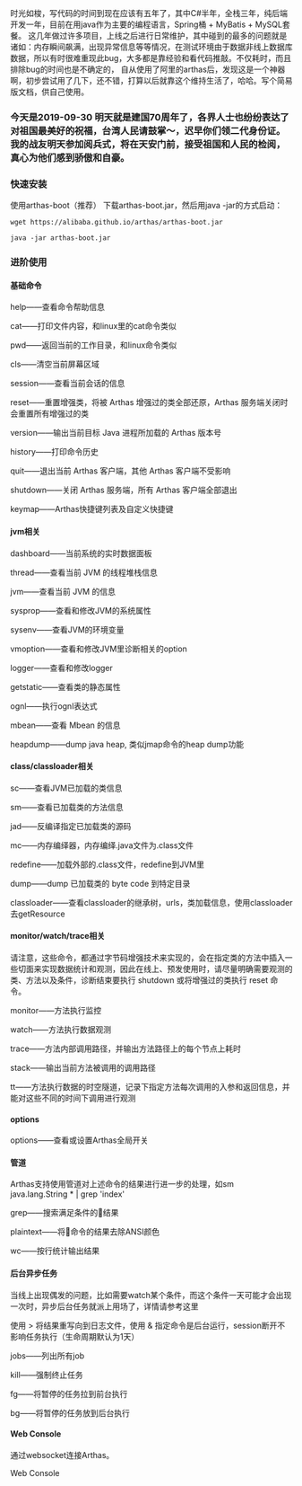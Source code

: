 时光如梭，写代码的时间到现在应该有五年了，其中C#半年，全栈三年，纯后端开发一年，目前在用java作为主要的编程语言，Spring桶 + MyBatis + MySQL套餐。
这几年做过许多项目，上线之后进行日常维护，其中碰到的最多的问题就是诸如：内存瞬间飙满，出现异常信息等等情况，在测试环境由于数据非线上数据库数据，所以有时很难重现此bug，大多都是靠经验和看代码推敲。不仅耗时，而且排除bug的时间也是不确定的，
自从使用了阿里的arthas后，发现这是一个神器啊，初步尝试用了几下，还不错，打算以后就靠这个维持生活了，哈哈。写个简易版文档，供自己使用。

### 今天是2019-09-30 明天就是建国70周年了，各界人士也纷纷表达了对祖国最美好的祝福，台湾人民请鼓掌～，迟早你们领二代身份证。我的战友明天参加阅兵式，将在天安门前，接受祖国和人民的检阅，真心为他们感到骄傲和自豪。

### 快速安装
使用arthas-boot（推荐）
下载arthas-boot.jar，然后用java -jar的方式启动：

`wget https://alibaba.github.io/arthas/arthas-boot.jar`

`java -jar arthas-boot.jar`

### 进阶使用
#### 基础命令
help——查看命令帮助信息

cat——打印文件内容，和linux里的cat命令类似

pwd——返回当前的工作目录，和linux命令类似

cls——清空当前屏幕区域

session——查看当前会话的信息

reset——重置增强类，将被 Arthas 增强过的类全部还原，Arthas 服务端关闭时会重置所有增强过的类

version——输出当前目标 Java 进程所加载的 Arthas 版本号

history——打印命令历史

quit——退出当前 Arthas 客户端，其他 Arthas 客户端不受影响

shutdown——关闭 Arthas 服务端，所有 Arthas 客户端全部退出

keymap——Arthas快捷键列表及自定义快捷键

#### jvm相关
dashboard——当前系统的实时数据面板

thread——查看当前 JVM 的线程堆栈信息

jvm——查看当前 JVM 的信息

sysprop——查看和修改JVM的系统属性

sysenv——查看JVM的环境变量

vmoption——查看和修改JVM里诊断相关的option

logger——查看和修改logger

getstatic——查看类的静态属性

ognl——执行ognl表达式

mbean——查看 Mbean 的信息

heapdump——dump java heap, 类似jmap命令的heap dump功能

#### class/classloader相关
sc——查看JVM已加载的类信息

sm——查看已加载类的方法信息

jad——反编译指定已加载类的源码

mc——内存编绎器，内存编绎.java文件为.class文件

redefine——加载外部的.class文件，redefine到JVM里

dump——dump 已加载类的 byte code 到特定目录

classloader——查看classloader的继承树，urls，类加载信息，使用classloader去getResource

#### monitor/watch/trace相关
请注意，这些命令，都通过字节码增强技术来实现的，会在指定类的方法中插入一些切面来实现数据统计和观测，因此在线上、预发使用时，请尽量明确需要观测的类、方法以及条件，诊断结束要执行 shutdown 或将增强过的类执行 reset 命令。

monitor——方法执行监控

watch——方法执行数据观测

trace——方法内部调用路径，并输出方法路径上的每个节点上耗时

stack——输出当前方法被调用的调用路径

tt——方法执行数据的时空隧道，记录下指定方法每次调用的入参和返回信息，并能对这些不同的时间下调用进行观测

#### options
options——查看或设置Arthas全局开关

#### 管道
Arthas支持使用管道对上述命令的结果进行进一步的处理，如sm java.lang.String * | grep 'index'

grep——搜索满足条件的结果

plaintext——将命令的结果去除ANSI颜色

wc——按行统计输出结果

#### 后台异步任务
当线上出现偶发的问题，比如需要watch某个条件，而这个条件一天可能才会出现一次时，异步后台任务就派上用场了，详情请参考这里

使用 > 将结果重写向到日志文件，使用 & 指定命令是后台运行，session断开不影响任务执行（生命周期默认为1天）

jobs——列出所有job

kill——强制终止任务

fg——将暂停的任务拉到前台执行

bg——将暂停的任务放到后台执行

#### Web Console
通过websocket连接Arthas。

Web Console